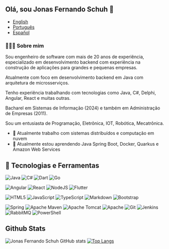 ## Olá, sou Jonas Fernando Schuh 👋

- [English](README.md)  
- [Português](README.pt.md)          
- [Español](README.es.md)    
               
<h3> 👨🏻‍💻 Sobre mim </h3>

Sou engenheiro de software com mais de 20 anos de experiência, especializado em desenvolvimento backend com experiência na construção de aplicações para grandes e pequenas empresas.

Atualmente com foco em desenvolvimento backend em Java com arquitetura de microsserviços.

Tenho experiência trabalhando com tecnologias como Java, C#, Delphi, Angular, React e muitas outras.

Bacharel em Sistemas de Informação (2024) e também em Administração de Empresas (2011).

Sou um entusiasta de Programação, Eletrônica, IOT, Robótica, Mecatrônica.
<br/>

- 🔭 Atualmente trabalho com sistemas distribuídos e computação em nuvem
- 🌱 Atualmente estou aprendendo Java Spring Boot, Docker, Quarkus e Amazon Web Services

## 🔧 Tecnologias e Ferramentas
![Java](https://img.shields.io/badge/java-%23ED8B00.svg?style=for-the-badge&logo=openjdk&logoColor=white)
![C#](https://img.shields.io/badge/c%23-%23239120.svg?style=for-the-badge&logo=csharp&logoColor=white)
![Dart](https://img.shields.io/badge/dart-%230175C2.svg?style=for-the-badge&logo=dart&logoColor=white)
![Go](https://img.shields.io/badge/go-%2300ADD8.svg?style=for-the-badge&logo=go&logoColor=white)

![Angular](https://img.shields.io/badge/angular-%23DD0031.svg?style=for-the-badge&logo=angular&logoColor=white)
![React](https://img.shields.io/badge/react-%2320232a.svg?style=for-the-badge&logo=react&logoColor=%2361DAFB)
![NodeJS](https://img.shields.io/badge/node.js-6DA55F?style=for-the-badge&logo=node.js&logoColor=white)
![Flutter](https://img.shields.io/badge/Flutter-%2302569B.svg?style=for-the-badge&logo=Flutter&logoColor=white)

![HTML5](https://img.shields.io/badge/html5-%23E34F26.svg?style=for-the-badge&logo=html5&logoColor=white)
![JavaScript](https://img.shields.io/badge/javascript-%23323330.svg?style=for-the-badge&logo=javascript&logoColor=%23F7DF1E)
![TypeScript](https://img.shields.io/badge/typescript-%23007ACC.svg?style=for-the-badge&logo=typescript&logoColor=white)
![Markdown](https://img.shields.io/badge/markdown-%23000000.svg?style=for-the-badge&logo=markdown&logoColor=white)
![Bootstrap](https://img.shields.io/badge/bootstrap-%238511FA.svg?style=for-the-badge&logo=bootstrap&logoColor=white)

![Spring](https://img.shields.io/badge/spring-%236DB33F.svg?style=for-the-badge&logo=spring&logoColor=white)
![Apache Maven](https://img.shields.io/badge/Apache%20Maven-C71A36?style=for-the-badge&logo=Apache%20Maven&logoColor=white)
![Apache Tomcat](https://img.shields.io/badge/apache%20tomcat-%23F8DC75.svg?style=for-the-badge&logo=apache-tomcat&logoColor=black)
![Apache](https://img.shields.io/badge/apache-%23D42029.svg?style=for-the-badge&logo=apache&logoColor=white)
![Git](https://img.shields.io/badge/git-%23F05033.svg?style=for-the-badge&logo=git&logoColor=white)
![Jenkins](https://img.shields.io/badge/jenkins-%232C5263.svg?style=for-the-badge&logo=jenkins&logoColor=white)
![RabbitMQ](https://img.shields.io/badge/Rabbitmq-FF6600?style=for-the-badge&logo=rabbitmq&logoColor=white)
![PowerShell](https://img.shields.io/badge/PowerShell-%235391FE.svg?style=for-the-badge&logo=powershell&logoColor=white)


## Github Stats
![Jonas Fernando Schuh GitHub stats](https://github-readme-stats.vercel.app/api?username=jonasfschuh&show_icons=true&theme=merko&include_all_commits=true&count_private=true&line_height=38)
[![Top Langs](https://github-readme-stats.vercel.app/api/top-langs/?username=jonasfschuh&langs_count=20&count_private=true&include_all_commits=true&show_icons=true&theme=dark&layout=compact&hide=c,c%2B%2B,cmake,makefile&card_width=50)](https://github.com/jonasfschuh/github-readme-stats)
